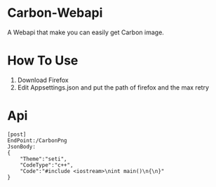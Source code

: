 # Carbon-Webapi
A Webapi that make you can easily get Carbon image.

# How To Use

1. Download Firefox
2. Edit Appsettings.json and put the path of firefox and the max retry

# Api

```
[post]
EndPoint:/CarbonPng
JsonBody:
{
	"Theme":"seti",
    "CodeType":"c++",
    "Code":"#include <iostream>\nint main()\n{\n}"
}
```

